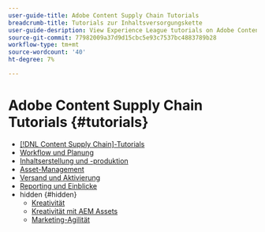 ```yaml
---
user-guide-title: Adobe Content Supply Chain Tutorials
breadcrumb-title: Tutorials zur Inhaltsversorgungskette
user-guide-desription: View Experience League tutorials on Adobe Content Supply Chain, the simplified promise of Adobe's solutions to help organizations accelerate and scale content creation, improve content engagement and ROI, and deliver the content that fuels digital engagements buyers prefer.
source-git-commit: 77982009a37d9d15cbc5e93c7537bc4883789b28
workflow-type: tm+mt
source-wordcount: '40'
ht-degree: 7%

---
```



# Adobe Content Supply Chain Tutorials {#tutorials}

+ [[!DNL Content Supply Chain]-Tutorials](overview.md)
+ [Workflow und Planung](workflow-and-planning.md)
+ [Inhaltserstellung und -produktion](content-creation-and-production.md)
+ [Asset-Management](asset-management.md)
+ [Versand und Aktivierung](delivery-and-activation.md)
+ [Reporting und Einblicke](reporting-and-insights.md)
+ hidden {#hidden}
   + [Kreativität](creative-productivity.md)
   + [Kreativität mit AEM Assets](creative-productivity-aemassets.md)
   + [Marketing-Agilität](marketing-agility.md)